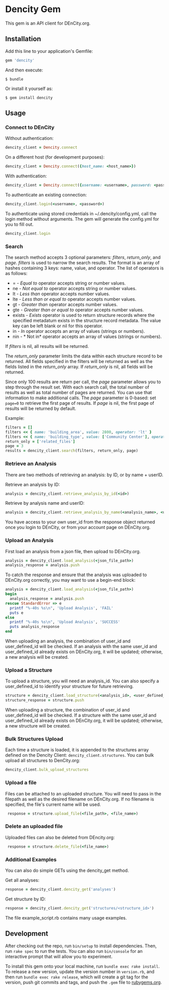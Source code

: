 # Dencity Gem

This gem is an API client for DEnCity.org.

## Installation

Add this line to your application's Gemfile:

```ruby
gem 'dencity'
```

And then execute:

    $ bundle

Or install it yourself as:

    $ gem install dencity

## Usage


### Connect to DEnCity

Without authentication:

```ruby
dencity_client = Dencity.connect
```

On a different host (for development purposes):

```ruby
dencity_client = Dencity.connect({host_name: <host_name>})
```

With authentication:
```ruby
dencity_client = Dencity.connect({username: <username>, password: <password>})
```

To authenticate an existing connection:
```ruby
dencity_client.login(<username>, <password>)
```

To authenticate using stored credentials in ~/.dencity/config.yml, call the login method without arguments. The gem will generate the config.yml for you to fill out.
```ruby
dencity_client.login
```

### Search
The search method accepts 3 optional parameters: *filters*, *return_only*, and *page*. *filters* is used to narrow the search results.  The format is an array of hashes containing 3 keys: name, value, and operator. The list of operators is as follows:
- =  -  *Equal to* operator accepts string or number values.
- ne -  *Not equal to* operator accepts string or number values.
- lt -  *Less than* operator accepts number values.
- lte - *Less than or equal to* operator accepts number values.
- gt - *Greater than* operator accepts number values.
- gte - *Greater than or equal to* operator accepts number values.
- exists - *Exists* operator is used to return structure records where the specified metadatum exists in the structure record metadata. The value key can be left blank or nil for this operator.
- in - *In* operator accepts an array of values (strings or numbers).
- nin - * Not in* operator accepts an array of values (strings or numbers).

If *filters* is nil, all results will be returned.

The *return_only* parameter limits the data within each structure record to be returned.  All fields specified in the filters will be returned as well as the fields listed in the *return_only* array.  If *return_only* is nil, all fields will be returned.

Since only 100 results are return per call, the *page* parameter allows you to step through the result set.  With each search call, the total number of results as well as total number of pages are returned.  You can use that information to make additional calls. The *page* parameter is 0-based:  set ```page=0``` to retrieve the first page of results.  If *page* is nil, the first page of results will be returned by default.

Example:
```ruby
filters = []
filters << { name: 'building_area', value: 2800, operator: 'lt' }
filters << { name: 'building_type', value: ['Community Center'], operator: 'in' }
return_only = ['related_files']
page = 3
results = dencity_client.search(filters, return_only, page)
```

### Retrieve an Analysis
There are two methods of retrieving an analysis:  by ID, or by name + userID.

Retrieve an analysis by ID:
```ruby
analysis = dencity_client.retrieve_analysis_by_id(<id>)
```
Retrieve by analysis name and userID:
```ruby
analysis = dencity_client.retrieve_analysis_by_name(<analysis_name>, <user_id>)
```
You have access to your own user_id from the response object returned once you login to DEnCity, or from your account page on DEnCity.org.

### Upload an Analysis
First load an analysis from a json file, then upload to DEnCity.org.
```ruby
analysis = dencity_client.load_analysis(<json_file_path>)
analysis_response = analysis.push
```
To catch the response and ensure that the analysis was uploaded to DEnCity.org correctly, you may want to use a begin-end block:
```ruby
analysis = dencity_client.load_analysis(<json_file_path>)
begin
  analysis_response = analysis.push
rescue StandardError => e
  printf "%-40s %s\n", 'Upload Analysis', 'FAIL'
  puts e
else
  printf "%-40s %s\n", 'Upload Analysis', 'SUCCESS'
  puts analysis_response
end
```
When uploading an analysis, the combination of user_id and user_defined_id will be checked.
If an analysis with the same user_id and user_defined_id already exists on DEnCity.org, it will be updated; otherwise, a new analysis will be created.

### Upload a Structure
To upload a structure, you will need an analysis_id.  You can also specify a user_defined_id to identify your structure for future retrieving.
```ruby
structure = dencity_client.load_structure(<analysis_id>, <user_defined_id> <json_file_path>)
structure_response = structure.push
```
When uploading a structure, the combination of user_id and user_defined_id will be checked.
If a structure with the same user_id and user_defined_id already exists on DEnCity.org, it will be updated; otherwise, a new structure will be created.

### Bulk Structures Upload
Each time a structure is loaded, it is appended to the structures array defined on the Dencity Client: ```dencity_client.structures```.  You can bulk upload all structures to DenCity.org:
```ruby
dencity_client.bulk_upload_structures
```

### Upload a file
Files can be attached to an uploaded structure.  You will need to pass in the filepath as well as the desired filename on DEnCity.org.  If no filename is specified, the file's current name will be used.

```ruby
 response = structure.upload_file(<file_path>, <file_name>)
```

### Delete an uploaded file
Uploaded files can also be deleted from DEncity.org:
```ruby
 response = structure.delete_file(<file_name>)
 ```

### Additional Examples

You can also do simple GETs using the dencity_get method.

Get all analyses:
```ruby
response = dencity_client.dencity_get('analyses')
```
Get structure by ID:
```ruby
response = dencity_client.dencity_get('structures/<structure_id>')
```

The file example_script.rb contains many usage examples.

## Development

After checking out the repo, run `bin/setup` to install dependencies. Then, run `rake spec` to run the tests. You can also run `bin/console` for an interactive prompt that will allow you to experiment.

To install this gem onto your local machine, run `bundle exec rake install`. To release a new version, update the version number in `version.rb`, and then run `bundle exec rake release`, which will create a git tag for the version, push git commits and tags, and push the `.gem` file to [rubygems.org](https://rubygems.org).

